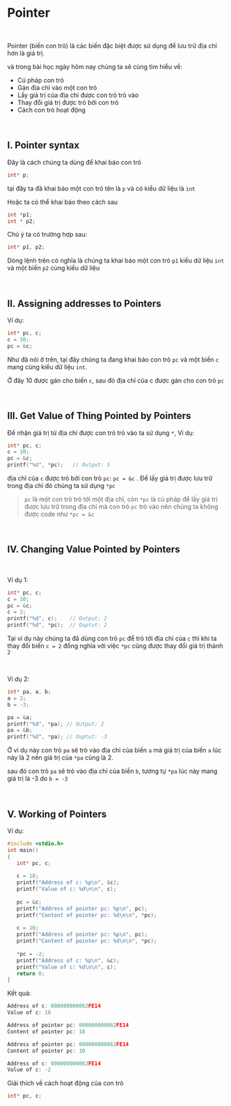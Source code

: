 # Pointer

<br />

Pointer (biến con trỏ) là các biến đặc biệt được sử dụng để lưu trữ địa chỉ hơn là giá trị.

và trong bài học ngày hôm nay chúng ta sẽ cùng tìm hiểu về:

- Cú pháp con trỏ
- Gán địa chỉ vào một con trỏ
- Lấy giá trị của địa chỉ được con trỏ trỏ vào
- Thay đổi giá trị được trỏ bởi con trỏ
- Cách con trỏ hoạt động


<br />

## I. Pointer syntax

Đây là cách chúng ta dùng để khai báo con trỏ

```c
int* p;
```

tại đây ta đã khai báo một con trỏ tên là `p` và có kiểu dữ liệu là `int`

Hoặc ta có thể khai báo theo cách sau

```c
int *p1;
int * p2;
```

Chú ý ta có trường hợp sau:

```c
int* p1, p2;
```

Dòng lệnh trên có nghĩa là chúng ta khai báo một con trỏ `p1` kiểu dữ liệu `int` và một biến `p2` cùng kiểu dữ liệu

<br />

## II. Assigning addresses to Pointers

Ví dụ: 

```c
int* pc, c;
c = 10;
pc = &c;
```

Như đã nói ở trên, tại đây chúng ta đang khai báo con trỏ `pc` và một biến `c` mang cùng kiểu dữ liệu `int`.

Ở đây 10 được gán cho biến `c`, sau đó địa chỉ của c được gán cho con trỏ `pc`

<br />

## III. Get Value of Thing Pointed by Pointers

Để nhận giá trị từ địa chỉ được con trỏ trỏ vào ta sử dụng `*`, Ví dụ:

```c
int* pc, c;
c = 10;
pc = &c;
printf("%d", *pc);   // Output: 5   
```

địa chỉ của `c` được trỏ bởi con trỏ `pc`:  `pc = &c` . Để lấy giá trị được lưu trữ trong địa chỉ đó chúng ta sử dụng `*pc`

> `pc` là một con trỏ trỏ tới một địa chỉ, còn `*pc` là cú pháp để lấy giá trị được lưu trữ trong địa chỉ mà con trỏ `pc` trỏ vào nên chúng ta không được code như `*pc = &c`

<br />

## IV. Changing Value Pointed by Pointers 

<br/>

Ví dụ 1: 

```c
int* pc, c;
c = 10;
pc = &c;
c = 2;
printf("%d", c);    // Output: 2
printf("%d", *pc);  // Ouptut: 2
```

Tại ví dụ này chúng ta đã dùng con trỏ `pc` để trỏ tới địa chỉ của `c` thì khi ta thay đổi biến `c = 2` đồng nghĩa với việc `*pc` cũng được thay đổi giá trị thành `2`

<br/>

Ví dụ 2:

```c
int* pa, a, b;
a = 2;
b = -3;

pa = &a;
printf("%d", *pa); // Output: 2
pa = &b;
printf("%d", *pa); // Ouptut: -3
```

Ở ví dụ này con trỏ `pa` sẽ trỏ vào địa chỉ của biến `a`
mà giá trị của biến `a` lúc này là 2 nên giá trị của `*pa` cũng là 2.

sau đó con trỏ `pa` sẽ trỏ vào địa chỉ của biến `b`, tương tự `*pa` lúc này mang giá trị là -3 do `b = -3`

<br />

## V. Working of Pointers

Ví dụ:

```c
#include <stdio.h>
int main()
{
   int* pc, c;
   
   c = 18;
   printf("Address of c: %p\n", &c);
   printf("Value of c: %d\n\n", c); 
   
   pc = &c;
   printf("Address of pointer pc: %p\n", pc);
   printf("Content of pointer pc: %d\n\n", *pc);
   
   c = 10;
   printf("Address of pointer pc: %p\n", pc);
   printf("Content of pointer pc: %d\n\n", *pc); 
   
   *pc = -2;
   printf("Address of c: %p\n", &c);
   printf("Value of c: %d\n\n", c); 
   return 0;
}
```

Kết quả:

```c
Address of c: 000000000062FE14
Value of c: 18

Address of pointer pc: 000000000062FE14
Content of pointer pc: 18

Address of pointer pc: 000000000062FE14
Content of pointer pc: 10

Address of c: 000000000062FE14
Value of c: -2
```

Giải thích về cách hoạt động của con trỏ

```c
int* pc, c;
```


